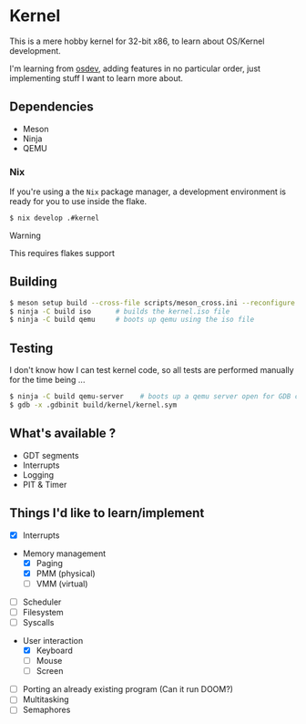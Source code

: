 # Kernel

This is a mere hobby kernel for 32-bit x86, to learn about OS/Kernel development.

I'm learning from [osdev](www.osdev.org), adding features in no particular order, just implementing
stuff I want to learn more about.

## Dependencies

* Meson
* Ninja
* QEMU

### Nix

If you're using a the `Nix` package manager, a development environment is ready for you to use inside the flake.

```bash
$ nix develop .#kernel
```

> [!WARNING]
>
> This requires flakes support

## Building

```bash
$ meson setup build --cross-file scripts/meson_cross.ini --reconfigure [-Dbuildtype=debug]
$ ninja -C build iso      # builds the kernel.iso file
$ ninja -C build qemu     # boots up qemu using the iso file
```

## Testing

I don't know how I can test kernel code, so all tests are performed manually for the time being ...


```bash
$ ninja -C build qemu-server    # boots up a qemu server open for GDB connections
$ gdb -x .gdbinit build/kernel/kernel.sym
```

## What's available ?

- GDT segments
- Interrupts
- Logging
- PIT & Timer

## Things I'd like to learn/implement

- [X] Interrupts
- Memory management
    - [X] Paging
    - [X] PMM (physical)
    - [ ] VMM (virtual)
- [ ] Scheduler
- [ ] Filesystem
- [ ] Syscalls
- User interaction
    - [X] Keyboard
    - [ ] Mouse
    - [ ] Screen
- [ ] Porting an already existing program (Can it run DOOM?)
- [ ] Multitasking
- [ ] Semaphores

